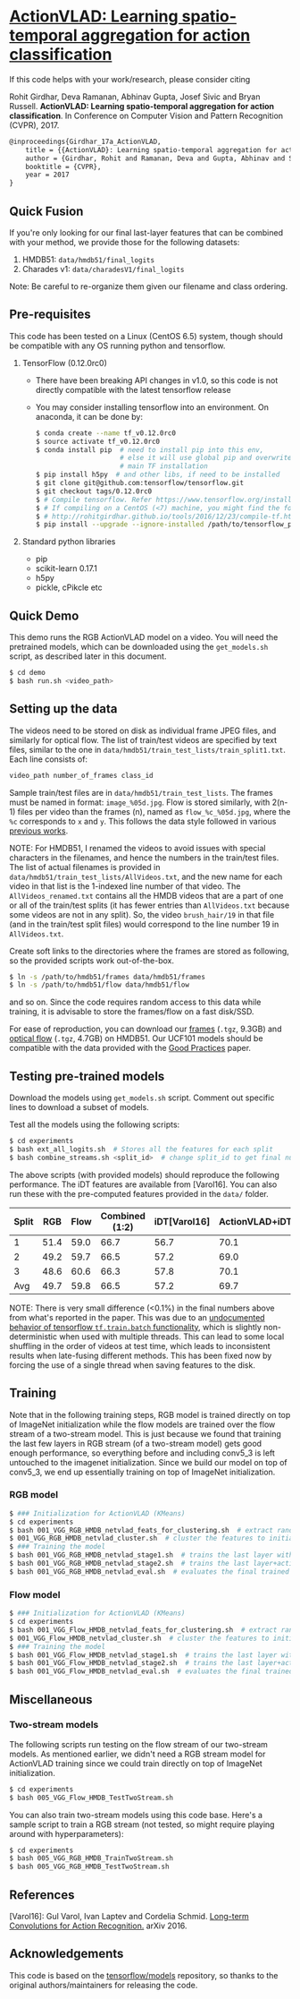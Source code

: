 # [ActionVLAD: Learning spatio-temporal aggregation for action classification](https://rohitgirdhar.github.io/ActionVLAD/)

If this code helps with your work/research, please consider citing

Rohit Girdhar, Deva Ramanan, Abhinav Gupta, Josef Sivic and Bryan Russell.
**ActionVLAD: Learning spatio-temporal aggregation for action classification**.
In Conference on Computer Vision and Pattern Recognition (CVPR), 2017.

```txt
@inproceedings{Girdhar_17a_ActionVLAD,
    title = {{ActionVLAD}: Learning spatio-temporal aggregation for action classification},
    author = {Girdhar, Rohit and Ramanan, Deva and Gupta, Abhinav and Sivic, Josef and Russell, Bryan},
    booktitle = {CVPR},
    year = 2017
}
```

## Quick Fusion
If you're only looking for our final last-layer features that can be combined with your method, we provide those
for the following datasets:

1. HMDB51: `data/hmdb51/final_logits`
2. Charades v1: `data/charadesV1/final_logits`

Note: Be careful to re-organize them given our filename and class ordering.


## Pre-requisites
This code has been tested on a Linux (CentOS 6.5) system, though should be compatible with any OS running python and tensorflow.

1. TensorFlow (0.12.0rc0)
   - There have been breaking API changes in v1.0, so this code is not directly compatible with the latest tensorflow release
   - You may consider installing tensorflow into an environment. On anaconda, it can be done by:

        ```bash
        $ conda create --name tf_v0.12.0rc0
        $ source activate tf_v0.12.0rc0
        $ conda install pip  # need to install pip into this env,
                             # else it will use global pip and overwrite your
                             # main TF installation
        $ pip install h5py  # and other libs, if need to be installed
        $ git clone git@github.com:tensorflow/tensorflow.git
        $ git checkout tags/0.12.0rc0
        $ # Compile tensorflow. Refer https://www.tensorflow.org/install/install_sources
        $ # If compiling on a CentOS (<7) machine, you might find the following instructions useful:
        $ # http://rohitgirdhar.github.io/tools/2016/12/23/compile-tf.html
        $ pip install --upgrade --ignore-installed /path/to/tensorflow_pkg.whl
        ```

2. Standard python libraries
   - pip
   - scikit-learn 0.17.1
   - h5py
   - pickle, cPikcle etc


## Quick Demo

This demo runs the RGB ActionVLAD model on a video. You will need the pretrained
models, which can be downloaded using the `get_models.sh` script, as described later
in this document.

```bash
$ cd demo
$ bash run.sh <video_path>
```

## Setting up the data


The videos need to be stored on disk as individual frame JPEG files, and similarly for optical flow.
The list of train/test videos are specified by text files, similar to the one in
`data/hmdb51/train_test_lists/train_split1.txt`. Each line consists of:

```txt
video_path number_of_frames class_id
```

Sample train/test files are in `data/hmdb51/train_test_lists`. The frames must be named in format: `image_%05d.jpg`.
Flow is stored similarly, with 2(n-1) files per video than the frames (n), named as `flow_%c_%05d.jpg`, where the
`%c` corresponds to `x` and `y`. This follows the data style followed in
various [previous works](http://yjxiong.me/others/action_recog/).

NOTE: For HMDB51, I renamed the videos to avoid issues with special characters in the filenames,
and hence the numbers in the train/test files.
The list of actual filenames is provided in `data/hmdb51/train_test_lists/AllVideos.txt`, and the new
name for each video in that list is the 1-indexed line number of that video.
The `AllVideos_renamed.txt` contains all the HMDB videos that are a part of one or all of the train/test splits
(it has fewer entries than `AllVideos.txt` because some videos are not in any split). So, the video `brush_hair/19`
in that file (and in the train/test split files) would correspond to the line number 19 in `AllVideos.txt`.

Create soft links to the directories where the frames are stored as following, so the provided scripts work out-of-the-box.

```bash
$ ln -s /path/to/hmdb51/frames data/hmdb51/frames
$ ln -s /path/to/hmdb51/flow data/hmdb51/flow
```

and so on. Since the code requires random access to this data
while training, it is advisable to store the frames/flow on a
fast disk/SSD.

For ease of reproduction, you can download our [frames](https://cmu.box.com/shared/static/i3q01shr30ziccf4b500g16t3podvsor.tgz) (`.tgz`, 9.3GB) and
[optical flow](https://cmu.box.com/shared/static/prpeizkk9ohil8yx40cdlodp84u8ttva.tgz) (`.tgz`, 4.7GB) on HMDB51.
Our UCF101 models should be compatible with the data provided with the [Good Practices](http://yjxiong.me/others/action_recog/) paper.

## Testing pre-trained models

Download the models using `get_models.sh` script. Comment out specific lines
to download a subset of models.

Test all the models using the following scripts:

```bash
$ cd experiments
$ bash ext_all_logits.sh  # Stores all the features for each split
$ bash combine_streams.sh <split_id>  # change split_id to get final number for each split.
```

The above scripts (with provided models) should reproduce the following performance. The
iDT features are available from [Varol16]. You can also run these with the pre-computed
features provided in the `data/` folder.

| Split  | RGB | Flow | Combined (1:2) | iDT[Varol16] | ActionVLAD+iDT |
|--------|-----|------|----------|------|-----|
| 1      | 51.4 | 59.0 | 66.7 |  56.7 | 70.1 |
| 2      | 49.2 | 59.7 | 66.5 | 57.2 | 69.0 |
| 3      | 48.6 | 60.6 | 66.3 | 57.8 | 70.1 |
| Avg    | 49.7 | 59.8 | 66.5 | 57.2 | 69.7 |

NOTE: There is very small difference (<0.1%) in the final numbers above from what's reported in the paper.
This was due to an [undocumented behavior of tensorflow `tf.train.batch` functionality](https://github.com/tensorflow/tensorflow/issues/9441),
which is slightly non-deterministic when used with multiple threads.
This can lead to some local shuffling in the order of videos at test time, which
leads to inconsistent results when late-fusing different methods.
This has been fixed now by
forcing the use of a single thread when saving features to the disk.

## Training

Note that in the following training steps, RGB model is trained directly on top of ImageNet
initialization while the flow models are trained over the flow stream of a two-stream
model. This is just because we found that training the last few layers in RGB
stream (of a two-stream model) gets  good enough performance, so everything before and including conv5_3
is left untouched to the imagenet initialization. Since we build our model
on top of conv5_3, we end up essentially training on top of ImageNet initialization.


### RGB model

```bash
$ ### Initialization for ActionVLAD (KMeans)
$ cd experiments
$ bash 001_VGG_RGB_HMDB_netvlad_feats_for_clustering.sh  # extract random subset of features
$ 001_VGG_RGB_HMDB_netvlad_cluster.sh  # cluster the features to initialize ActionVLAD
$ ### Training the model
$ bash 001_VGG_RGB_HMDB_netvlad_stage1.sh  # trains the last layer with fixed ActionVLAD
$ bash 001_VGG_RGB_HMDB_netvlad_stage2.sh  # trains the last layer+actionVLAD+conv5
$ bash 001_VGG_RGB_HMDB_netvlad_eval.sh  # evaluates the final trained model
```

### Flow model

```bash
$ ### Initialization for ActionVLAD (KMeans)
$ cd experiments
$ bash 001_VGG_Flow_HMDB_netvlad_feats_for_clustering.sh  # extract random subset of features
$ 001_VGG_Flow_HMDB_netvlad_cluster.sh  # cluster the features to initialize ActionVLAD
$ ### Training the model
$ bash 001_VGG_Flow_HMDB_netvlad_stage1.sh  # trains the last layer with fixed ActionVLAD
$ bash 001_VGG_Flow_HMDB_netvlad_stage2.sh  # trains the last layer+actionVLAD+conv5
$ bash 001_VGG_Flow_HMDB_netvlad_eval.sh  # evaluates the final trained model
```


## Miscellaneous

### Two-stream models

The following scripts run testing on the flow stream of our two-stream models.
As mentioned earlier, we didn't need a RGB stream model for ActionVLAD training
since we could train directly on top of ImageNet initialization.

```bash
$ cd experiments
$ bash 005_VGG_Flow_HMDB_TestTwoStream.sh
```

You can also train two-stream models using this code base. Here's a sample script
to train a RGB stream (not tested, so might require playing around with hyperparameters):

```bash
$ cd experiments
$ bash 005_VGG_RGB_HMDB_TrainTwoStream.sh
$ bash 005_VGG_RGB_HMDB_TestTwoStream.sh
```

## References

[Varol16]: Gul Varol, Ivan Laptev and Cordelia Schmid.
[Long-term Convolutions for Action Recognition.](https://www.di.ens.fr/willow/research/ltc/)
arXiv 2016.


## Acknowledgements
This code is based on the [tensorflow/models](https://github.com/tensorflow/models/tree/master/slim) repository,
so thanks to the original authors/maintainers for releasing the code.
